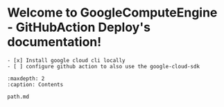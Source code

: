 # Welcome to GoogleComputeEngine - GitHubAction Deploy's documentation!

```{admonition} Task list
- [x] Install google cloud cli locally
- [ ] configure github action to also use the google-cloud-sdk

```


```{toctree}
:maxdepth: 2
:caption: Contents

path.md
```


